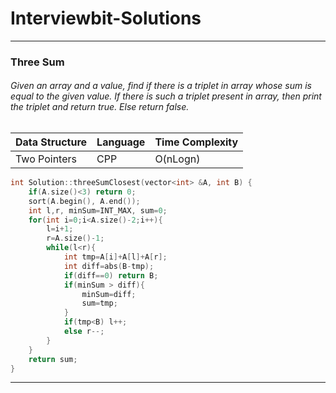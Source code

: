 # Interviewbit-Solutions
--- 
### Three Sum
###### Given an array and a value, find if there is a triplet in array whose sum is equal to the given value. If there is such a triplet present in array, then print the triplet and return true. Else return false.

| Data Structure | Language | Time Complexity |
| ----------- | ----------- | ----------- |
| Two Pointers | CPP | O(nLogn) |

```cpp
int Solution::threeSumClosest(vector<int> &A, int B) {
    if(A.size()<3) return 0;
    sort(A.begin(), A.end());
    int l,r, minSum=INT_MAX, sum=0;
    for(int i=0;i<A.size()-2;i++){
        l=i+1;
        r=A.size()-1;
        while(l<r){
            int tmp=A[i]+A[l]+A[r];
            int diff=abs(B-tmp);
            if(diff==0) return B;
            if(minSum > diff){
                minSum=diff;
                sum=tmp;
            }
            if(tmp<B) l++;
            else r--;
        }
    }
    return sum;
}
```
---

